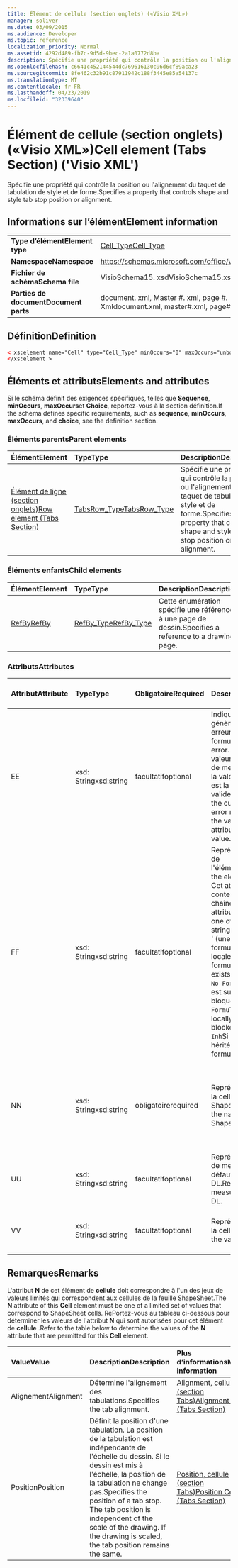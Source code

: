 ```yaml
---
title: Élément de cellule (section onglets) («Visio XML»)
manager: soliver
ms.date: 03/09/2015
ms.audience: Developer
ms.topic: reference
localization_priority: Normal
ms.assetid: 4292d489-fb7c-9d5d-9bec-2a1a0772d8ba
description: Spécifie une propriété qui contrôle la position ou l'alignement du taquet de tabulation de style et de forme.
ms.openlocfilehash: c6641c452144544dc769616130c96d6cf89aca23
ms.sourcegitcommit: 8fe462c32b91c87911942c188f3445e85a54137c
ms.translationtype: MT
ms.contentlocale: fr-FR
ms.lasthandoff: 04/23/2019
ms.locfileid: "32339640"
---
```

# <a name="cell-element-tabs-section-visio-xml"></a><span data-ttu-id="cc7f4-103">Élément de cellule (section onglets) («Visio XML»)</span><span class="sxs-lookup"><span data-stu-id="cc7f4-103">Cell element (Tabs Section) ('Visio XML')</span></span>

<span data-ttu-id="cc7f4-104">Spécifie une propriété qui contrôle la position ou l'alignement du taquet de tabulation de style et de forme.</span><span class="sxs-lookup"><span data-stu-id="cc7f4-104">Specifies a property that controls shape and style tab stop position or alignment.</span></span> 
  
## <a name="element-information"></a><span data-ttu-id="cc7f4-105">Informations sur l’élément</span><span class="sxs-lookup"><span data-stu-id="cc7f4-105">Element information</span></span>

|||
|:-----|:-----|
|<span data-ttu-id="cc7f4-106">**Type d’élément**</span><span class="sxs-lookup"><span data-stu-id="cc7f4-106">**Element type**</span></span> <br/> |[<span data-ttu-id="cc7f4-107">Cell_Type</span><span class="sxs-lookup"><span data-stu-id="cc7f4-107">Cell_Type</span></span>](cell_type-complextypevisio-xml.md) <br/> |
|<span data-ttu-id="cc7f4-108">**Namespace**</span><span class="sxs-lookup"><span data-stu-id="cc7f4-108">**Namespace**</span></span> <br/> |https://schemas.microsoft.com/office/visio/2012/main  <br/> |
|<span data-ttu-id="cc7f4-109">**Fichier de schéma**</span><span class="sxs-lookup"><span data-stu-id="cc7f4-109">**Schema file**</span></span> <br/> |<span data-ttu-id="cc7f4-110">VisioSchema15. xsd</span><span class="sxs-lookup"><span data-stu-id="cc7f4-110">VisioSchema15.xsd</span></span>  <br/> |
|<span data-ttu-id="cc7f4-111">**Parties de document**</span><span class="sxs-lookup"><span data-stu-id="cc7f4-111">**Document parts**</span></span> <br/> |<span data-ttu-id="cc7f4-112">document. xml, Master #. xml, page #. Xml</span><span class="sxs-lookup"><span data-stu-id="cc7f4-112">document.xml, master#.xml, page#.xml</span></span>  <br/> |
   
## <a name="definition"></a><span data-ttu-id="cc7f4-113">Définition</span><span class="sxs-lookup"><span data-stu-id="cc7f4-113">Definition</span></span>

```XML
< xs:element name="Cell" type="Cell_Type" minOccurs="0" maxOccurs="unbounded" >
</xs:element >
```

## <a name="elements-and-attributes"></a><span data-ttu-id="cc7f4-114">Éléments et attributs</span><span class="sxs-lookup"><span data-stu-id="cc7f4-114">Elements and attributes</span></span>

<span data-ttu-id="cc7f4-115">Si le schéma définit des exigences spécifiques, telles que **Sequence**, **minOccurs**, **maxOccurs**et **Choice**, reportez-vous à la section définition.</span><span class="sxs-lookup"><span data-stu-id="cc7f4-115">If the schema defines specific requirements, such as **sequence**, **minOccurs**, **maxOccurs**, and **choice**, see the definition section.</span></span> 
  
### <a name="parent-elements"></a><span data-ttu-id="cc7f4-116">Éléments parents</span><span class="sxs-lookup"><span data-stu-id="cc7f4-116">Parent elements</span></span>

|<span data-ttu-id="cc7f4-117">**Élément**</span><span class="sxs-lookup"><span data-stu-id="cc7f4-117">**Element**</span></span>|<span data-ttu-id="cc7f4-118">**Type**</span><span class="sxs-lookup"><span data-stu-id="cc7f4-118">**Type**</span></span>|<span data-ttu-id="cc7f4-119">**Description**</span><span class="sxs-lookup"><span data-stu-id="cc7f4-119">**Description**</span></span>|
|:-----|:-----|:-----|
|[<span data-ttu-id="cc7f4-120">Élément de ligne (section onglets)</span><span class="sxs-lookup"><span data-stu-id="cc7f4-120">Row element (Tabs Section)</span></span>](row-element-tabs-sectionvisio-xml.md) <br/> |[<span data-ttu-id="cc7f4-121">TabsRow_Type</span><span class="sxs-lookup"><span data-stu-id="cc7f4-121">TabsRow_Type</span></span>](tabsrow_type-complextypevisio-xml.md) <br/> |<span data-ttu-id="cc7f4-122">Spécifie une propriété qui contrôle la position ou l'alignement du taquet de tabulation de style et de forme.</span><span class="sxs-lookup"><span data-stu-id="cc7f4-122">Specifies a property that controls shape and style tab stop position or alignment.</span></span>  <br/> |
   
### <a name="child-elements"></a><span data-ttu-id="cc7f4-123">Éléments enfants</span><span class="sxs-lookup"><span data-stu-id="cc7f4-123">Child elements</span></span>

|<span data-ttu-id="cc7f4-124">**Élément**</span><span class="sxs-lookup"><span data-stu-id="cc7f4-124">**Element**</span></span>|<span data-ttu-id="cc7f4-125">**Type**</span><span class="sxs-lookup"><span data-stu-id="cc7f4-125">**Type**</span></span>|<span data-ttu-id="cc7f4-126">**Description**</span><span class="sxs-lookup"><span data-stu-id="cc7f4-126">**Description**</span></span>|
|:-----|:-----|:-----|
|[<span data-ttu-id="cc7f4-127">RefBy</span><span class="sxs-lookup"><span data-stu-id="cc7f4-127">RefBy</span></span>](refby-element-cell_type-complextypevisio-xml.md) <br/> |[<span data-ttu-id="cc7f4-128">RefBy_Type</span><span class="sxs-lookup"><span data-stu-id="cc7f4-128">RefBy_Type</span></span>](refby_type-complextypevisio-xml.md) <br/> |<span data-ttu-id="cc7f4-129">Cette énumération spécifie une référence à une page de dessin.</span><span class="sxs-lookup"><span data-stu-id="cc7f4-129">Specifies a reference to a drawing page.</span></span>  <br/> |
   
### <a name="attributes"></a><span data-ttu-id="cc7f4-130">Attributs</span><span class="sxs-lookup"><span data-stu-id="cc7f4-130">Attributes</span></span>

|<span data-ttu-id="cc7f4-131">**Attribut**</span><span class="sxs-lookup"><span data-stu-id="cc7f4-131">**Attribute**</span></span>|<span data-ttu-id="cc7f4-132">**Type**</span><span class="sxs-lookup"><span data-stu-id="cc7f4-132">**Type**</span></span>|<span data-ttu-id="cc7f4-133">**Obligatoire**</span><span class="sxs-lookup"><span data-stu-id="cc7f4-133">**Required**</span></span>|<span data-ttu-id="cc7f4-134">**Description**</span><span class="sxs-lookup"><span data-stu-id="cc7f4-134">**Description**</span></span>|<span data-ttu-id="cc7f4-135">**Valeurs possibles**</span><span class="sxs-lookup"><span data-stu-id="cc7f4-135">**Possible values**</span></span>|
|:-----|:-----|:-----|:-----|:-----|
|<span data-ttu-id="cc7f4-136">E</span><span class="sxs-lookup"><span data-stu-id="cc7f4-136">E</span></span>  <br/> |<span data-ttu-id="cc7f4-137">xsd: String</span><span class="sxs-lookup"><span data-stu-id="cc7f4-137">xsd:string</span></span>  <br/> |<span data-ttu-id="cc7f4-138">facultatif</span><span class="sxs-lookup"><span data-stu-id="cc7f4-138">optional</span></span>  <br/> |<span data-ttu-id="cc7f4-139">Indique que la formule génère une erreur.</span><span class="sxs-lookup"><span data-stu-id="cc7f4-139">Indicates that the formula evaluates to an error.</span></span> <span data-ttu-id="cc7f4-140">La valeur **E** est la valeur actuelle (chaîne de message d'erreur); la valeur de l'attribut **V** est la dernière valeur valide.</span><span class="sxs-lookup"><span data-stu-id="cc7f4-140">The value of **E** is the current value (an error message string); the value of the **V** attribute is the last valid value.</span></span>  <br/> |<span data-ttu-id="cc7f4-141">Chaîne de message d'erreur.</span><span class="sxs-lookup"><span data-stu-id="cc7f4-141">An error message string.</span></span>  <br/> |
|<span data-ttu-id="cc7f4-142">F</span><span class="sxs-lookup"><span data-stu-id="cc7f4-142">F</span></span>  <br/> |<span data-ttu-id="cc7f4-143">xsd: String</span><span class="sxs-lookup"><span data-stu-id="cc7f4-143">xsd:string</span></span>  <br/> |<span data-ttu-id="cc7f4-144">facultatif</span><span class="sxs-lookup"><span data-stu-id="cc7f4-144">optional</span></span>  <br/> | <span data-ttu-id="cc7f4-145">Représente la formule de l'élément.</span><span class="sxs-lookup"><span data-stu-id="cc7f4-145">Represents the element's formula.</span></span> <span data-ttu-id="cc7f4-146">Cet attribut peut contenir l'une des chaînes suivantes:</span><span class="sxs-lookup"><span data-stu-id="cc7f4-146">This attribute can contain one of the following strings:</span></span>  <br/>  <span data-ttu-id="cc7f4-147">' (une formule) 'si la formule existe localement</span><span class="sxs-lookup"><span data-stu-id="cc7f4-147">'(some formula)' if the formula exists locally</span></span>  <br/>  <span data-ttu-id="cc7f4-148">`No Formula`Si la formule est supprimée ou bloquée localement</span><span class="sxs-lookup"><span data-stu-id="cc7f4-148">`No Formula` if the formula is locally deleted or blocked</span></span>  <br/>  <span data-ttu-id="cc7f4-149">`Inh`Si la formule est héritée.</span><span class="sxs-lookup"><span data-stu-id="cc7f4-149">`Inh` if the formula is inherited.</span></span>  <br/> |<span data-ttu-id="cc7f4-150">Une formule.</span><span class="sxs-lookup"><span data-stu-id="cc7f4-150">A formula.</span></span>  <br/> |
|<span data-ttu-id="cc7f4-151">N</span><span class="sxs-lookup"><span data-stu-id="cc7f4-151">N</span></span>  <br/> |<span data-ttu-id="cc7f4-152">xsd: String</span><span class="sxs-lookup"><span data-stu-id="cc7f4-152">xsd:string</span></span>  <br/> |<span data-ttu-id="cc7f4-153">obligatoire</span><span class="sxs-lookup"><span data-stu-id="cc7f4-153">required</span></span>  <br/> |<span data-ttu-id="cc7f4-154">Représente le nom de la cellule ShapeSheet.</span><span class="sxs-lookup"><span data-stu-id="cc7f4-154">Represents the name of the ShapeSheet cell.</span></span>  <br/> |<span data-ttu-id="cc7f4-155">Nom de la cellule ShapeSheet.</span><span class="sxs-lookup"><span data-stu-id="cc7f4-155">The name of the ShapeSheet cell.</span></span>  <br/> <span data-ttu-id="cc7f4-156">Consultez la section Remarques ci-dessous.</span><span class="sxs-lookup"><span data-stu-id="cc7f4-156">See the Remarks section below.</span></span>  <br/> |
|<span data-ttu-id="cc7f4-157">U</span><span class="sxs-lookup"><span data-stu-id="cc7f4-157">U</span></span>  <br/> |<span data-ttu-id="cc7f4-158">xsd: String</span><span class="sxs-lookup"><span data-stu-id="cc7f4-158">xsd:string</span></span>  <br/> |<span data-ttu-id="cc7f4-159">facultatif</span><span class="sxs-lookup"><span data-stu-id="cc7f4-159">optional</span></span>  <br/> |<span data-ttu-id="cc7f4-160">Représente une unité de mesure la valeur par défaut est DL.</span><span class="sxs-lookup"><span data-stu-id="cc7f4-160">Represents a unit of measure The default is DL.</span></span>  <br/> |<span data-ttu-id="cc7f4-161">Unités de la cellule.</span><span class="sxs-lookup"><span data-stu-id="cc7f4-161">The units of the cell.</span></span>  <br/> |
|<span data-ttu-id="cc7f4-162">V</span><span class="sxs-lookup"><span data-stu-id="cc7f4-162">V</span></span>  <br/> |<span data-ttu-id="cc7f4-163">xsd: String</span><span class="sxs-lookup"><span data-stu-id="cc7f4-163">xsd:string</span></span>  <br/> |<span data-ttu-id="cc7f4-164">facultatif</span><span class="sxs-lookup"><span data-stu-id="cc7f4-164">optional</span></span>  <br/> |<span data-ttu-id="cc7f4-165">Représente la valeur de la cellule.</span><span class="sxs-lookup"><span data-stu-id="cc7f4-165">Represents the value of the cell.</span></span>  <br/> |<span data-ttu-id="cc7f4-166">Valeur de la cellule ShapeSheet.</span><span class="sxs-lookup"><span data-stu-id="cc7f4-166">The value of the ShapeSheet cell.</span></span>  <br/> |
   
## <a name="remarks"></a><span data-ttu-id="cc7f4-167">Remarques</span><span class="sxs-lookup"><span data-stu-id="cc7f4-167">Remarks</span></span>

<span data-ttu-id="cc7f4-168">L'attribut **N** de cet élément de **cellule** doit correspondre à l'un des jeux de valeurs limités qui correspondent aux cellules de la feuille ShapeSheet.</span><span class="sxs-lookup"><span data-stu-id="cc7f4-168">The **N** attribute of this **Cell** element must be one of a limited set of values that correspond to ShapeSheet cells.</span></span> <span data-ttu-id="cc7f4-169">RePortez-vous au tableau ci-dessous pour déterminer les valeurs de l'attribut **N** qui sont autorisées pour cet élément de **cellule** .</span><span class="sxs-lookup"><span data-stu-id="cc7f4-169">Refer to the table below to determine the values of the **N** attribute that are permitted for this **Cell** element.</span></span> 
  
|<span data-ttu-id="cc7f4-170">**Value**</span><span class="sxs-lookup"><span data-stu-id="cc7f4-170">**Value**</span></span>|<span data-ttu-id="cc7f4-171">**Description**</span><span class="sxs-lookup"><span data-stu-id="cc7f4-171">**Description**</span></span>|<span data-ttu-id="cc7f4-172">**Plus d’informations**</span><span class="sxs-lookup"><span data-stu-id="cc7f4-172">**More information**</span></span>|
|:-----|:-----|:-----|
|<span data-ttu-id="cc7f4-173">Alignement</span><span class="sxs-lookup"><span data-stu-id="cc7f4-173">Alignment</span></span>  <br/> |<span data-ttu-id="cc7f4-174">Détermine l'alignement des tabulations.</span><span class="sxs-lookup"><span data-stu-id="cc7f4-174">Specifies the tab alignment.</span></span>  <br/> |[<span data-ttu-id="cc7f4-175">Alignment, cellule (section Tabs)</span><span class="sxs-lookup"><span data-stu-id="cc7f4-175">Alignment Cell (Tabs Section)</span></span>](alignment-cell-tabs-section.md) <br/> |
|<span data-ttu-id="cc7f4-176">Position</span><span class="sxs-lookup"><span data-stu-id="cc7f4-176">Position</span></span>  <br/> |<span data-ttu-id="cc7f4-p104">Définit la position d'une tabulation. La position de la tabulation est indépendante de l'échelle du dessin. Si le dessin est mis à l'échelle, la position de la tabulation ne change pas.</span><span class="sxs-lookup"><span data-stu-id="cc7f4-p104">Specifies the position of a tab stop. The tab position is independent of the scale of the drawing. If the drawing is scaled, the tab position remains the same.</span></span>  <br/> |[<span data-ttu-id="cc7f4-180">Position, cellule (section Tabs)</span><span class="sxs-lookup"><span data-stu-id="cc7f4-180">Position Cell (Tabs Section)</span></span>](position-cell-tabs-section.md) <br/> |
   

